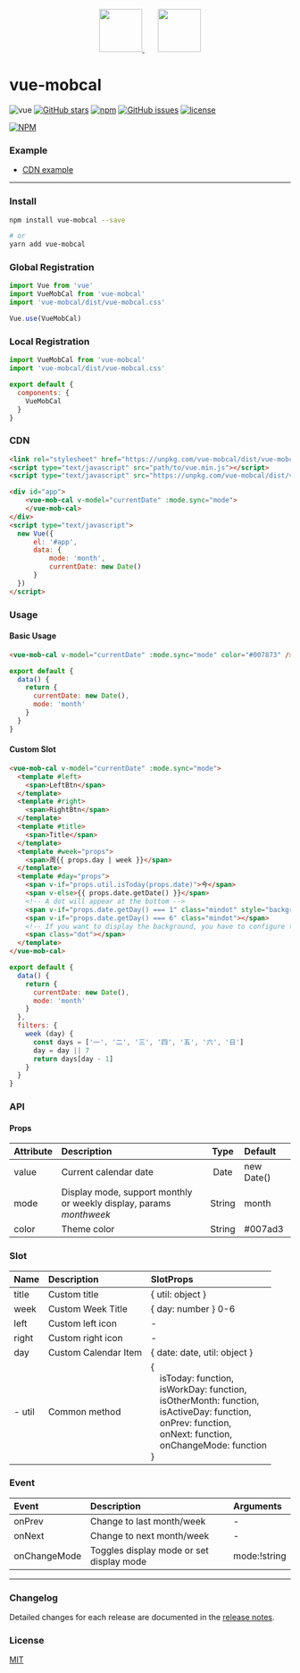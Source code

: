 <p align="center">
  <a href="https://swiperjs.com" target="_blank">
    <img width="77px" src="https://github.surmon.me/images/common/swiper-logo.svg" />
  </a>
  <span>&nbsp;&nbsp;&nbsp;&nbsp;&nbsp;</span>
  <a href="https://vuejs.org" target="_blank">
    <img width="77px" src="https://github.surmon.me/images/common/vue-logo.png" />
  </a>
</p>

# vue-mobcal

![vue](https://img.shields.io/badge/MADE%20WITH-VUE-42a97a?style=for-the-badge&labelColor=35495d)
[![GitHub stars](https://img.shields.io/github/stars/hoythan/Vue-MobCal.svg?style=for-the-badge)](https://github.com/hoythan/Vue-MobCal)
[![npm](https://img.shields.io/npm/v/vue-mobcal?color=c7343a&label=npm&style=for-the-badge)](https://www.npmjs.com/package/vue-mobcal)
[![GitHub issues](https://img.shields.io/github/issues-raw/hoythan/Vue-MobCal.svg?style=for-the-badge)](https://github.com/hoythan/Vue-MobCal/issues)
[![license](https://img.shields.io/github/license/mashape/apistatus.svg?style=for-the-badge)](https://github.com/hoythan/Vue-MobCal/blob/master/LICENSE)

[![NPM](https://nodei.co/npm/vue-mobcal.png?downloads=true&downloadRank=true&stars=true)](https://www.npmjs.com/package/vue-mobcal)

### Example
- [CDN example](https://jsfiddle.net/hoythan/a4un3d25/2/)

---

### Install

``` bash
npm install vue-mobcal --save

# or
yarn add vue-mobcal
```

### Global Registration

``` javascript
import Vue from 'vue'
import VueMobCal from 'vue-mobcal'
import 'vue-mobcal/dist/vue-mobcal.css'

Vue.use(VueMobCal)
```


### Local Registration

```javascript
import VueMobCal from 'vue-mobcal'
import 'vue-mobcal/dist/vue-mobcal.css'

export default {
  components: {
    VueMobCal
  }
}
```

### CDN

``` html
<link rel="stylesheet" href="https://unpkg.com/vue-mobcal/dist/vue-mobcal.css"/>
<script type="text/javascript" src="path/to/vue.min.js"></script>
<script type="text/javascript" src="https://unpkg.com/vue-mobcal/dist/vue-mobcal.umd.min.js"></script>

<div id="app">
    <vue-mob-cal v-model="currentDate" :mode.sync="mode">
    </vue-mob-cal>
</div>
<script type="text/javascript">
  new Vue({
      el: '#app',
      data: {
          mode: 'month',
          currentDate: new Date()
      }
  })
</script>
```

### Usage
#### Basic Usage
```html
<vue-mob-cal v-model="currentDate" :mode.sync="mode" color="#007873" />
```
```js
export default {
  data() {
    return {
      currentDate: new Date(),
      mode: 'month'
    }
  }
}
```
#### Custom Slot
```html
<vue-mob-cal v-model="currentDate" :mode.sync="mode">
  <template #left>
    <span>LeftBtn</span>
  </template>
  <template #right>
    <span>RightBtn</span>
  </template>
  <template #title>
    <span>Title</span>
  </template>
  <template #week="props">
    <span>周{{ props.day | week }}</span>
  </template>
  <template #day="props">
    <span v-if="props.util.isToday(props.date)">今</span>
    <span v-else>{{ props.date.getDate() }}</span>
    <!-- A dot will appear at the bottom -->
    <span v-if="props.date.getDay() === 1" class="mindot" style="background-color: red;"></span>
    <span v-if="props.date.getDay() === 6" class="mindot"></span>
    <!-- If you want to display the background, you have to configure this -->
    <span class="dot"></span> 
  </template>
</vue-mob-cal>
```
```js
export default {
  data() {
    return {
      currentDate: new Date(),
      mode: 'month'
    }
  },
  filters: {
    week (day) {
      const days = ['一', '二', '三', '四', '五', '六', '日']
      day = day || 7
      return days[day - 1]
    }
  }
}
```



### API

#### Props

| Attribute | Description | Type | Default |
| :----- | :---- | :----: | :---- |
| value |  Current calendar date | <span class="t">Date</span> | <span class="v">new Date()</span> |
| mode | Display mode, support monthly or weekly display, params <i>month</i><i>week</i> | <span class="t">String</span> | <span class="v">month</span> |
| color | Theme color | <span class="t">String</span> | <span class="v"><span class="dot"></span>#007ad3</span> |

### Slot

| Name | Description | SlotProps |
| :----- | :---- | :---- |
| title | Custom title | <span class="t">	{ util: object }</span> |
| week | Custom Week Title | <span class="t">{ day: number }</span> 0-6 |
| left | Custom left icon | - |
| right | Custom right icon | - |
| day | Custom Calendar Item | <span class="t">	{ date: date, util: object }</span> |
| - util | Common method | <div class="t">{<br>&emsp;isToday: function, <br>&emsp;isWorkDay: function, <br>&emsp;isOtherMonth: function, <br>&emsp;isActiveDay: function, <br>&emsp;onPrev: function, <br>&emsp;onNext: function, <br>&emsp;onChangeMode: function<br>}</div> |

### Event
| Event | Description | Arguments |
| :----- | :---- | :---- |
| onPrev | Change to last month/week | - |
| onNext | Change to next month/week | - |
| onChangeMode | Toggles display mode or set display mode | <span class="t">mode:!string</span> |

---

### Changelog

Detailed changes for each release are documented in the [release notes](https://github.com/hoythan/vue-mobcal/blob/master/CHANGELOG.md).

### License

[MIT](https://github.com/hoythan/vue-mobcal/blob/master/LICENSE)
<!-- <style>
  table {
    font-size: 12px;
    width: 100%;
  }
  .t {
    color:green;
  }
  .v {
    color: #58727e;
    background-color:#f7f8fa;
    padding: 2px 5px;
    border-radius: 4px;
  }
  .var {
    color: #1989fa;
    background-color: rgba(25, 137, 250, 0.1);
    padding: 2px 5px;
    border-radius: 4px;
    margin-left: 4px;
  }
  i {
    color: #58727e;
    background-color:#f7f8fa;
    padding: 2px 5px;
    border-radius: 4px;
    margin-right: 4px;
  }
  .dot {
    display: inline-block;
    background: #007ad3;
    width: 10px;
    height: 10px;
    margin-right: 6px;
    border-radius: 100px;
  }
</style> -->
